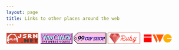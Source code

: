 ```yaml
---
layout: page
title: Links to other places around the web
---
```


<div class="badge-list">
<a href="/"><img src="/assets/images/badge.png" alt="jsrn.net"></a>
<a href="https://neocities.org"><img src="/assets/images/badges/neocities.gif" alt="Neocities"></a>
<a href="https://99gifshop.neocities.org/"><img src="/assets/images/badges/99-gif-store.png" alt="99 Gif Shop"></a>
<a href="https://www.ruby-lang.org"><img src="/assets/images/badges/ruby.png" alt="The Ruby programming language"></a>
<a href="https://indieweb.org/"><img src="/assets/images/badges/iwc.png" alt="IndieWeb Camp"></a>
</div>
